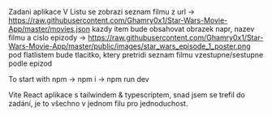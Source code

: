 Zadani aplikace
V Listu se zobrazi seznam filmu z url -> https://raw.githubusercontent.com/Ghamry0x1/Star-Wars-Movie-App/master/movies.json
kazdy item bude obsahovat obrazek napr, nazev filmu a cislo epizody -> https://raw.githubusercontent.com/Ghamry0x1/Star-Wars-Movie-App/master/public/images/star_wars_episode_1_poster.png
pod flatlistem bude tlacitko, ktery pretridi seznam filmu vzestupne/sestupne podle epizod

To start with npm -> npm i -> npm run dev

Vite React aplikace s tailwindem & typescriptem, snad jsem se trefil do zadání, je to všechno v jednom filu pro jednoduchost.
